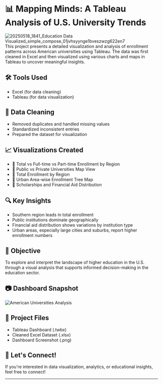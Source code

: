 
# 📊 Mapping Minds: A Tableau Analysis of U.S. University Trends

![20250518_1841_Education Data Visualized_simple_compose_01jvhsyynge1bveszwzg622en7](https://github.com/user-attachments/assets/2333699f-f66b-4480-8024-e76ea5d81911)
This project presents a detailed visualization and analysis of enrollment patterns across American universities using Tableau. The data was first cleaned in Excel and then visualized using various charts and maps in Tableau to uncover meaningful insights.

## 🛠 Tools Used
- Excel (for data cleaning)
- Tableau (for data visualization)

## 🧹 Data Cleaning
- Removed duplicates and handled missing values
- Standardized inconsistent entries
- Prepared the dataset for visualization

## 📈 Visualizations Created
- 📌 Total vs Full-time vs Part-time Enrollment by Region
- 📌 Public vs Private Universities Map View
- 📌 Total Enrollment by Region
- 📌 Urban Area-wise Enrollment Tree Map
- 📌 Scholarships and Financial Aid Distribution

## 🔍 Key Insights
- Southern region leads in total enrollment
- Public institutions dominate geographically
- Financial aid distribution shows variations by institution type
- Urban areas, especially large cities and suburbs, report higher enrollment numbers

## 🎯 Objective
To explore and interpret the landscape of higher education in the U.S. through a visual analysis that supports informed decision-making in the education sector.

## 📷 Dashboard Snapshot
![American Universities Analysis](Tableau%202.png)

## 📁 Project Files
- Tableau Dashboard (.twbx)
- Cleaned Excel Dataset (.xlsx)
- Dashboard Screenshot (.png)

## 🤝 Let's Connect!
If you're interested in data visualization, analytics, or educational insights, feel free to connect!

---
